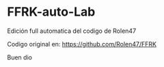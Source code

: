 # FFRK-auto-Lab
Edición full automatica del codigo de Rolen47

Codigo original en: https://github.com/Rolen47/FFRK

Buen dio
